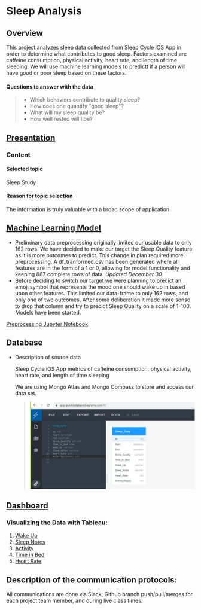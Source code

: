 # Sleep Analysis
## Overview
This project analyzes sleep data collected from Sleep Cycle iOS App in order to determine what contributes to good sleep. Factors examined are caffeine consumption, physical activity, heart rate, and length of time sleeping. We will use machine learning models to predictt if a person will have good or poor sleep based on these factors.

#### Questions to answer with the data

> - Which behaviors contribute to quality sleep?
> - How does one quantify "good sleep"?
> - What will my sleep quality be?
> - How well rested will I be?

## [Presentation](https://github.com/mtomison/Sleep_Analysis/blob/gh-pages/Sleep%20Analysis%20Deliverable%202%20Draft%20v2.pdf)

### Content
#### Selected topic

  Sleep Study
  
#### Reason for topic selection
  
  The information is truly valuable with a broad scope of application
  

## [Machine Learning Model](https://github.com/mtomison/Sleep_Analysis/blob/gh-pages/Machine%20Learning.md)
- Preliminary data preprocessing originally limited our usable data to only 162 rows. We have decided to make our target the Sleep Quality feature as it is more outcomes to predict. This change in plan required more preprocessing. A df_tranformed.csv has been generated where all features are in the form of a 1 or 0, allowing for model functionality and keeping 887 complete rows of data. *Updated December 30*
- Before deciding to switch our target we were planning to predict an emoji symbol that represents the mood one should wake up in based upon other features.
This limited our data-frame to only 162 rows, and only one of two outcomes. After some deliberation it made more sense to drop that column and try to predict Sleep Quality on a scale of 1-100. Models have been started.

[Preprocessing Jupyter Notebook](https://github.com/mtomison/Sleep_Analysis/blob/main/sleepDataPreprocessing.ipynb)

## Database
- Description of source data
  
  Sleep Cycle iOS App 
  metrics of caffeine consumption, physical activity, heart rate, and length of time sleeping
  
  We are using Mongo Atlas and Mongo Compass to store and access our data set.  
  > ![Schema](https://github.com/mtomison/Sleep_Analysis/blob/89ef3b8805454486202e69244a42daa1dcd25789/Schema.jpg)

## [Dashboard](https://public.tableau.com/app/profile/misty.tomison/viz/SleepAnalysis_16403125127800/SleepAnalysis?publish=yes)
### Visualizing the Data with Tableau:

1. [Wake Up](https://public.tableau.com/app/profile/megan.speaks/viz/WakeUp/WakeUp)
2. [Sleep Notes](https://public.tableau.com/app/profile/megan.speaks/viz/SleepNotes/SleepNotes)
3. [Activity](https://public.tableau.com/app/profile/megan.speaks/viz/Activity_16405816723450/Activity)
4. [Time in Bed](https://public.tableau.com/app/profile/megan.speaks/viz/TimeinBed/TimeinBed)
5. [Heart Rate](https://public.tableau.com/app/profile/megan.speaks/viz/HeartRate_16405815842860/HeartRate)

## Description of the communication protocols:
All communications are done via Slack, Github branch push/pull/merges for each project team member, and during live class times.
